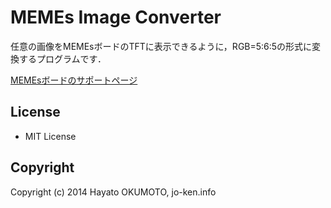 # MEMEs Image Converter

任意の画像をMEMEsボードのTFTに表示できるように，RGB=5:6:5の形式に変換するプログラムです．

[MEMEsボードのサポートページ](http://memes.sakura.ne.jp/memes/)

## License

* MIT License

## Copyright

Copyright (c) 2014 Hayato OKUMOTO, jo-ken.info